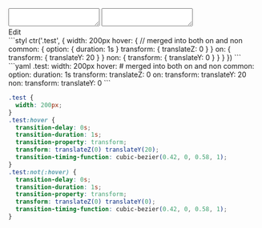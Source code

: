 <div data-size="520" class="code-cont" data-example="common">
    <div class="code">
        <div class="code-wrap">
            <textarea id="stylus"></textarea>
            <textarea id="css"></textarea>
            <div class="edit-code">
                <span>Edit</span>
            </div>
        </div>
    </div>
</div>

<div data-size="520" data-examples="stylus"></div>
```styl
ctr('.test', {
  width: 200px
  hover: {
    // merged into both on and non
    common: {
      option: {
        duration: 1s
      }
      transform: {
        translateZ: 0
      }
    }
    on: {
      transform: {
        translateY: 20
      }
    }
    non: {
      transform: {
        translateY: 0
      }
    }
  }
})
```

<div data-size="520" data-examples="yaml"></div>
```yaml
.test:
  width: 200px
  hover:
    # merged into both on and non
    common:
      option:
        duration: 1s
      transform:
        translateZ: 0
    on:
      transform:
        translateY: 20
    non:
      transform:
        translateY: 0
```

```css
.test {
  width: 200px;
}
.test:hover {
  transition-delay: 0s;
  transition-duration: 1s;
  transition-property: transform;
  transform: translateZ(0) translateY(20);
  transition-timing-function: cubic-bezier(0.42, 0, 0.58, 1);
}
.test:not(:hover) {
  transition-delay: 0s;
  transition-duration: 1s;
  transition-property: transform;
  transform: translateZ(0) translateY(0);
  transition-timing-function: cubic-bezier(0.42, 0, 0.58, 1);
}
```
<div class="cf"></div>

